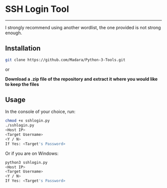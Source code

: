 # SSH Login Tool #
- - - -
I strongly recommend using another wordlist, the one provided is not strong enough.

## Installation ##

```bash
git clone https://github.com/Madara/Python-3-Tools.git
```
or

**Download a .zip file of the repository and extract it where you would like to keep the files**

## Usage ##

In the console of your choice, run:

```bash
chmod +x sshlogin.py
./sshlogin.py
<Host IP>
<Target Username>
<Y / N>
If Yes: <Target's Password>
```
Or if you are on Windows:
```bash
python3 sshlogin.py
<Host IP>
<Target Username>
<Y / N>
If Yes: <Target's Password>
```
